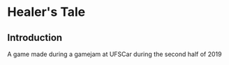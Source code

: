# Healer's Tale
## Introduction
A game made during a gamejam at UFSCar during the second half of 2019

